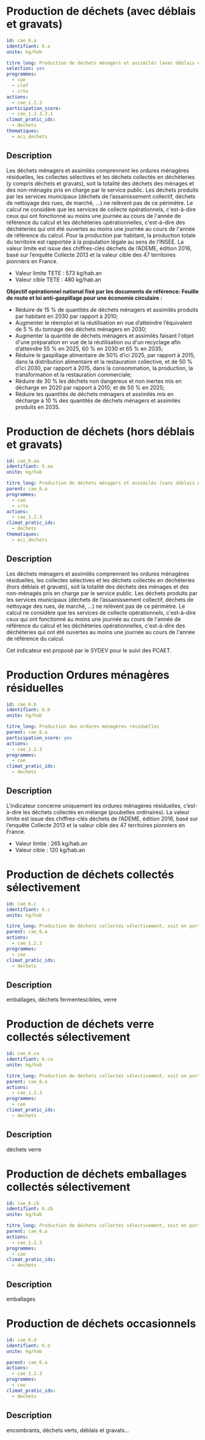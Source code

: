 # Production de déchets (avec déblais et gravats)
```yaml
id: cae_6.a
identifiant: 6.a
unite: kg/hab

titre_long: Production de déchets ménagers et assimilés (avec déblais et gravats)
selection: yes
programmes:
  - cae
  - clef
  - crte
actions:
  - cae_1.2.3
participation_score:
  - cae_1.2.3.3.1
climat_pratic_ids:
  - dechets
thematiques:
  - eci_dechets 
```
## Description
Les déchets ménagers et assimilés comprennent les ordures ménagères résiduelles, les collectes sélectives et les déchets collectés en déchèteries (y compris déchets et gravats), soit la totalité des déchets des ménages et des non-ménagés pris en charge par le service public.
Les déchets produits par les services municipaux (déchets de l’assainissement collectif, déchets de nettoyage des rues, de marché, …) ne relèvent pas de ce périmètre.
Le calcul ne considère que les services de collecte opérationnels, c'est-à-dire ceux qui ont fonctionné au moins une journée au cours de l'année de référence du calcul et les déchèteries opérationnelles, c'est-à-dire des déchèteries qui ont été ouvertes au moins une journée au cours de l'année de référence du calcul.
Pour la production par habitant, la production totale du territoire est rapportée à la population légale au sens de l’INSEE.
La valeur limite est issue des chiffres-clés déchets de l’ADEME, édition 2016, basé sur l’enquête Collecte 2013 et la valeur cible des 47 territoires pionniers en France.
- Valeur limite TETE : 573 kg/hab.an
- Valeur cible TETE : 480 kg/hab.an

**Objectif opérationnel national fixé par les documents de référence: Feuille de route et loi anti-gaspillage pour une économie circulaire :**
- Réduire de 15 % de quantités de déchets ménagers et assimilés produits par habitant en 2030 par rapport à 2010;
- Augmenter le réemploi et la réutilisation en vue d’atteindre l’équivalent de 5 % du tonnage des déchets ménagers en 2030;
- Augmenter la quantité de déchets ménagers et assimilés faisant l'objet d'une préparation en vue de la réutilisation ou d'un recyclage afin d’atteindre 55 % en 2025, 60 % en 2030 et 65 % en 2035;
- Réduire le gaspillage alimentaire de 50% d’ici 2025, par rapport à 2015, dans la distribution alimentaire et la restauration collective, et de 50 % d’ici 2030, par rapport à 2015, dans la consommation, la production, la transformation et la restauration commerciale;
- Réduire de 30 % les déchets non dangereux et non inertes mis en décharge en 2020 par rapport à 2010; et de 50 % en 2025;
- Réduire les quantités de déchets ménagers et assimilés mis en décharge à 10 % des quantités de déchets ménagers et assimilés produits en 2035.

# Production de déchets (hors déblais et gravats)
```yaml
id: cae_6.aa
identifiant: 6.aa
unite: kg/hab

titre_long: Production de déchets ménagers et assimilés (sans déblais et gravats)
parent: cae_6.a
programmes:
  - cae
  - crte
actions:
  - cae_1.2.3
climat_pratic_ids:
  - dechets
thematiques:
  - eci_dechets 
```
## Description
Les déchets ménagers et assimilés comprennent les ordures ménagères résiduelles, les collectes sélectives et les déchets collectés en déchèteries (hors déblais et gravats), soit la totalité des déchets des ménages et des non-ménagés pris en charge par le service public.
Les déchets produits par les services municipaux (déchets de l’assainissement collectif, déchets de nettoyage des rues, de marché, …) ne relèvent pas de ce périmètre.
Le calcul ne considère que les services de collecte opérationnels, c'est-à-dire ceux qui ont fonctionné au moins une journée au cours de l'année de référence du calcul et les déchèteries opérationnelles, c'est-à-dire des déchèteries qui ont été ouvertes au moins une journée au cours de l'année de référence du calcul.

Cet indicateur est proposé par le SYDEV pour le suivi des PCAET.

# Production Ordures ménagères résiduelles
```yaml
id: cae_6.b
identifiant: 6.b
unite: kg/hab

titre_long: Production des ordures ménagères résiduelles
parent: cae_6.a
participation_score: yes
actions:
  - cae_1.2.3
programmes:
  - cae
climat_pratic_ids:
  - dechets
```
## Description
L'indicateur concerne uniquement les ordures ménagères résiduelles, c’est-à-dire les déchets collectés en mélange (poubelles ordinaires). La valeur limite est issue des chiffres-clés déchets de l’ADEME, édition 2016, basé sur l’enquête Collecte 2013 et la valeur cible des 47 territoires pionniers en France.
- Valeur limite : 265 kg/hab.an
- Valeur cible : 120 kg/hab.an


# Production de déchets collectés sélectivement
```yaml
id: cae_6.c
identifiant: 6.c
unite: kg/hab

titre_long: Production de déchets collectés sélectivement, soit en porte-à-porte, soit en apport volontaire 
parent: cae_6.a
actions:
  - cae_1.2.3
programmes:
  - cae
climat_pratic_ids:
  - dechets
```
## Description
emballages, déchets fermentescibles, verre


# Production de déchets verre collectés sélectivement
```yaml
id: cae_6.ca
identifiant: 6.ca
unite: kg/hab

titre_long: Production de déchets collectés sélectivement, soit en porte-à-porte, soit en apport volontaire 
parent: cae_6.a
actions:
  - cae_1.2.3
programmes:
  - cae
climat_pratic_ids:
  - dechets
```
## Description
déchets verre


# Production de déchets emballages collectés sélectivement
```yaml
id: cae_6.cb
identifiant: 6.cb
unite: kg/hab

titre_long: Production de déchets collectés sélectivement, soit en porte-à-porte, soit en apport volontaire 
parent: cae_6.a
actions:
  - cae_1.2.3
programmes:
  - cae
climat_pratic_ids:
  - dechets
```
## Description
emballages


# Production de déchets occasionnels 
```yaml
id: cae_6.d
identifiant: 6.d
unite: kg/hab

parent: cae_6.a
actions:
  - cae_1.2.3
programmes:
  - cae
climat_pratic_ids:
  - dechets
```
## Description
encombrants, déchets verts, déblais et gravats…
